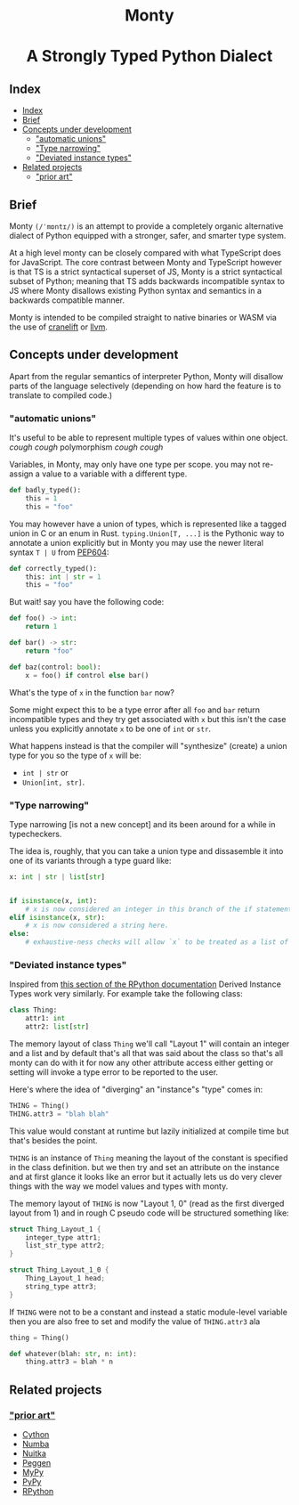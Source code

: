 <h1 align="center">Monty</h1>

<h1 align="center">A Strongly Typed Python Dialect</h1>

## Index

- [Index](#index)
- [Brief](#brief)
- [Concepts under development](#concepts-under-development)
  - ["automatic unions"](#automatic-unions)
  - ["Type narrowing"](#type-narrowing)
  - ["Deviated instance types"](#deviated-instance-types)
- [Related projects](#related-projects)
  - ["prior art"](#prior-art)

## Brief

Monty `(/ˈmɒntɪ/)` is an attempt to provide a completely organic alternative
dialect of Python equipped with a stronger, safer, and smarter type system.

At a high level monty can be closely compared with what TypeScript does for
JavaScript. The core contrast between Monty and TypeScript however is
that TS is a strict syntactical superset of JS, Monty is a strict syntactical
subset of Python; meaning that TS adds backwards incompatible syntax to JS
where Monty disallows existing Python syntax and semantics in a backwards
compatible manner.

Monty is intended to be compiled straight to native binaries or WASM via the
use of [cranelift] or [llvm].

## Concepts under development

Apart from the regular semantics of interpreter Python, Monty will disallow
parts of the language selectively (depending on how hard the feature is to
translate to compiled code.)

### "automatic unions"

It's useful to be able to represent multiple types of values within one object.
_cough cough_ polymorphism _cough cough_

Variables, in Monty, may only have one type per scope.
you may not re-assign a value to a variable with a different type.

```py
def badly_typed():
    this = 1
    this = "foo"
```

You may however have a union of types, which is represented like a tagged union
in C or an enum in Rust. `typing.Union[T, ...]` is the Pythonic way to annotate
a union explicitly but in Monty you may use the newer literal syntax `T | U` from
[PEP604]:

```py
def correctly_typed():
    this: int | str = 1
    this = "foo"
```

But wait! say you have the following code:

```py
def foo() -> int:
    return 1

def bar() -> str:
    return "foo"

def baz(control: bool):
    x = foo() if control else bar()
```

What's the type of `x` in the function `bar` now?

Some might expect this to be a type error after all `foo` and `bar` return
incompatible types and they try get associated with `x` but this isn't the case
unless you explicitly annotate `x` to be one of `int` or `str`.

What happens instead is that the compiler will "synthesize" (create) a union
type for you so the type of `x` will be:

 * `int | str` or
 * `Union[int, str]`.

### "Type narrowing"

Type narrowing [is not a new concept] and its been around for a while in typecheckers.

The idea is, roughly, that you can take a union type and dissasemble it into one of its
variants through a type guard like:

```py
x: int | str | list[str]


if isinstance(x, int):
    # x is now considered an integer in this branch of the if statement
elif isinstance(x, str):
    # x is now considered a string here.
else:
    # exhaustive-ness checks will allow `x` to be treated as a list of strings here.
```

### "Deviated instance types"

Inspired from [this section of the RPython documentation][rpython-instances] Derived Instance Types
work very similarly. For example take the following class:

```py
class Thing:
    attr1: int
    attr2: list[str]
```

The memory layout of class `Thing` we'll call "Layout 1" will contain an integer and a list and by default
that's all that was said about the class so that's all monty can do with it for now any other attribute access
either getting or setting will invoke a type error to be reported to the user.

Here's where the idea of "diverging" an "instance"s "type" comes in:

```py
THING = Thing()
THING.attr3 = "blah blah"
```

This value would constant at runtime but lazily initialized at compile time but that's besides the point.

`THING` is an instance of `Thing` meaning the layout of the constant is specified in the class definition.
but we then try and set an attribute on the instance and at first glance it looks like an error but it actually
lets us do very clever things with the way we model values and types with monty.

The memory layout of `THING` is now "Layout 1, 0" (read as the first diverged layout from 1) and in rough
C pseudo code will be structured something like:

```c
struct Thing_Layout_1 {
    integer_type attr1;
    list_str_type attr2; 
}

struct Thing_Layout_1_0 {
    Thing_Layout_1 head;
    string_type attr3;
}
```

If `THING` were not to be a constant and instead a static module-level variable then you
are also free to set and modify the value of `THING.attr3` ala

```py
thing = Thing()

def whatever(blah: str, n: int):
    thing.attr3 = blah * n
```

## Related projects

### ["prior art"](https://github.com/rust-lang/rfcs/blob/master/text/2333-prior-art.md)

- [Cython](https://github.com/cython/cython)
- [Numba](https://github.com/numba/numba)
- [Nuitka](https://github.com/Nuitka/Nuitka)
- [Peggen](https://github.com/gvanrossum/pegen)
- [MyPy](https://github.com/python/mypy)
- [PyPy](https://foss.heptapod.net/pypy/pypy)
- [RPython](https://foss.heptapod.net/pypy/pypy/-/tree/branch/default/rpython)

[cranelift]: https://github.com/bytecodealliance/wasmtime/tree/main/cranelift
[llvm]: https://llvm.org/

[PEP604]: https://www.python.org/dev/peps/pep-0604/

[rpython-instances]: https://rpython.readthedocs.io/en/latest/translation.html#user-defined-classes-and-instances
